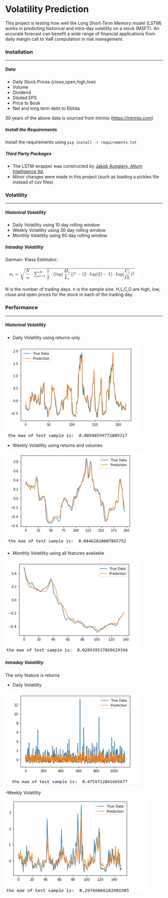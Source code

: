 # Volatility Prediction

This project is testing how well the Long Short-Term Memory model (LSTM) works in predicting historical and intra-day volatility on a stock (MSFT). An accurate forecast can benefit a wide range of financial applications from daily margin call to VaR computation in risk management.


### Installation
----------------------------------
##### Data 
  - Daily Stock Prices (close,open,high,low)
  - Volume
  - Dividend
  - Diluted EPS
  - Price to Book
  - Net and long term debt to Ebitda
  
  30 years of the above data is sourced from Intrinio (https://intrinio.com)
  

##### Install the Requirements
  Install the requirements using ```pip install -r requirements.txt```

##### Third Party Packages
  - The LSTM wrapper was constructed by [Jakob Aungiers, Altum Intelligence ltd](Jakob).
  - Minor changes were made in this project (such as loading a pickles file instead of csv files)

### Volatility
----------------------------------
##### Historical Volatility
- Daily Volatility using 10 day rolling window
- Weekly Volatility using 30 day rolling window
- Monthly Volatility using 90 day rolling window

##### Intraday Volatility
Garman- Klass Estimator:

<img src="pics/GK_formula.PNG" align="center" style="height: 50px"/> 

N is the number of trading days. n is the sample size. H,L,C,O are high, low, close and open prices for the stock in each of the trading day. 

### Performance
----------------------------------

##### Historical Volatility

- Daily Volatility using returns only

<img src="pics/daily_vol_10d_prediction.PNG" align="center" style="height: 300px"/> 

- Weekly Volatility using returns and volumes

<img src="pics/weekly_vol_30d_prediction.PNG" align="center" style="height: 300px"/> 

- Monthly Volatility using all features available

<img src="pics/monthly_vol_90d_prediction.PNG" align="center" style="height: 300px"/> 

##### Intraday Volatility

The only feature is returns

- Daily Volatility

<img src="pics/daily_vol_intra_prediction.PNG" align="center" style="height: 300px"/> 

-Weekly Volatility

<img src="pics/weekly_vol_intra_prediction.PNG" align="center" style="height: 300px"/> 

[//]: # (These are reference links used in the body of this note and get stripped out when the markdown processor does its job. There is no need to format nicely because it shouldn't be seen. Thanks SO - http://stackoverflow.com/questions/4823468/store-comments-in-markdown-syntax)


   [Jakob]: https://github.com/jaungiers/LSTM-Neural-Network-for-Time-Series-Prediction

   